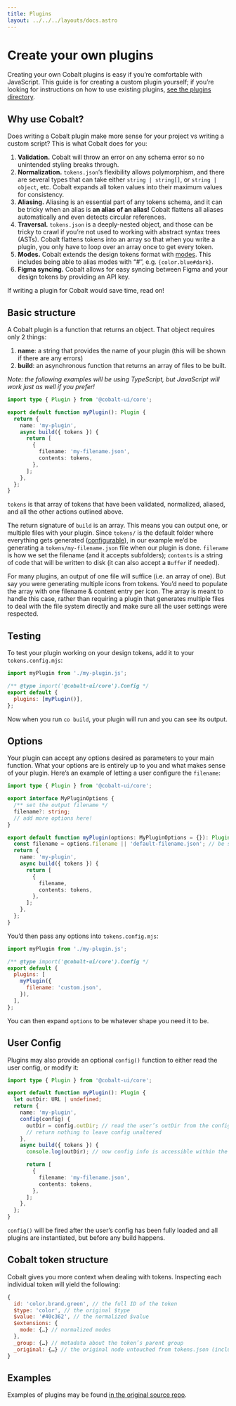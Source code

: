 ```yaml
---
title: Plugins
layout: ../../../layouts/docs.astro
---
```


# Create your own plugins

Creating your own Cobalt plugins is easy if you’re comfortable with JavaScript. This guide is for creating a custom plugin yourself; if you’re looking for instructions on how to use existing plugins, [see the plugins directory](./plugins).

## Why use Cobalt?

Does writing a Cobalt plugin make more sense for your project vs writing a custom script? This is what Cobalt does for you:

1. **Validation.** Cobalt will throw an error on any schema error so no unintended styling breaks through.
2. **Normalization.** `tokens.json`’s flexibility allows polymorphism, and there are several types that can take either `string | string[]`, or `string | object`, etc. Cobalt expands all token values into their maximum values for consistency.
3. **Aliasing.** Aliasing is an essential part of any tokens schema, and it can be tricky when an alias is **an alias of an alias!** Cobalt flattens all aliases automatically and even detects circular references.
4. **Traversal.** `tokens.json` is a deeply-nested object, and those can be tricky to crawl if you’re not used to working with abstract syntax trees (ASTs). Cobalt flattens tokens into an array so that when you write a plugin, you only have to loop over an array once to get every token.
5. **Modes.** Cobalt extends the design tokens format with [modes](/docs/tokens#modes). This includes being able to alias modes with “#”, e.g. `{color.blue#dark}`.
6. **Figma syncing.** Cobalt allows for easy syncing between Figma and your design tokens by providing an API key.

If writing a plugin for Cobalt would save time, read on!

## Basic structure

A Cobalt plugin is a function that returns an object. That object requires only 2 things:

1. **name**: a string that provides the name of your plugin (this will be shown if there are any errors)
2. **build**: an asynchronous function that returns an array of files to be built.

_Note: the following examples will be using TypeScript, but JavaScript will work just as well if you prefer!_

```ts
import type { Plugin } from '@cobalt-ui/core';

export default function myPlugin(): Plugin {
  return {
    name: 'my-plugin',
    async build({ tokens }) {
      return [
        {
          filename: 'my-filename.json',
          contents: tokens,
        },
      ];
    },
  };
}
```

`tokens` is that array of tokens that have been validated, normalized, aliased, and all the other actions outlined above.

The return signature of `build` is an array. This means you can output one, or multiple files with your plugin. Since `tokens/` is the default folder where everything gets generated ([configurable](/docs/reference/config/)), in our example we’d be generating a `tokens/my-filename.json` file when our plugin is done. `filename` is how we set the filename (and it accepts subfolders); `contents` is a string of code that will be written to disk (it can also accept a `Buffer` if needed).

For many plugins, an output of one file will suffice (i.e. an array of one). But say you were generating multiple icons from tokens. You’d need to populate the array with one filename & content entry per icon. The array is meant to handle this case, rather than requiring a plugin that generates multiple files to deal with the file system directly and make sure all the user settings were respected.

## Testing

To test your plugin working on your design tokens, add it to your `tokens.config.mjs`:

```js
import myPlugin from './my-plugin.js';

/** @type import('@cobalt-ui/core').Config */
export default {
  plugins: [myPlugin()],
};
```

Now when you run `co build`, your plugin will run and you can see its output.

## Options

Your plugin can accept any options desired as parameters to your main function. What your options are is entirely up to you and what makes sense of your plugin. Here’s an example of letting a user configure the `filename`:

```ts
import type { Plugin } from '@cobalt-ui/core';

export interface MyPluginOptions {
  /** set the output filename */
  filename?: string;
  // add more options here!
}

export default function myPlugin(options: MyPluginOptions = {}): Plugin {
  const filename = options.filename || 'default-filename.json'; // be sure to always set a default!
  return {
    name: 'my-plugin',
    async build({ tokens }) {
      return [
        {
          filename,
          contents: tokens,
        },
      ];
    },
  };
}
```

You’d then pass any options into `tokens.config.mjs`:

```js
import myPlugin from './my-plugin.js';

/** @type import('@cobalt-ui/core').Config */
export default {
  plugins: [
    myPlugin({
      filename: 'custom.json',
    }),
  ],
};
```

You can then expand `options` to be whatever shape you need it to be.

## User Config

Plugins may also provide an optional `config()` function to either read the user config, or modify it:

```ts
import type { Plugin } from '@cobalt-ui/core';

export default function myPlugin(): Plugin {
  let outDir: URL | undefined;
  return {
    name: 'my-plugin',
    config(config) {
      outDir = config.outDir; // read the user’s outDir from the config, and save it
      // return nothing to leave config unaltered
    },
    async build({ tokens }) {
      console.log(outDir); // now config info is accessible within the build() function

      return [
        {
          filename: 'my-filename.json',
          contents: tokens,
        },
      ];
    },
  };
}
```

`config()` will be fired after the user’s config has been fully loaded and all plugins are instantiated, but before any build happens.

## Cobalt token structure

Cobalt gives you more context when dealing with tokens. Inspecting each individual token will yield the following:

```js
{
  id: 'color.brand.green', // the full ID of the token
  $type: 'color', // the original $type
  $value: '#40c362', // the normalized $value
  $extensions: {
    mode: {…} // normalized modes
  },
  _group: {…} // metadata about the token’s parent group
  _original: {…} // the original node untouched from tokens.json (including unresolved aliases, etc.)
}
```

## Examples

Examples of plugins may be found [in the original source repo](https://github.com/drwpow/cobalt-ui/tree/main/packages).
